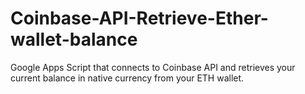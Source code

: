 # Coinbase-API-Retrieve-Ether-wallet-balance
Google Apps Script that connects to Coinbase API and retrieves your current balance in native currency from your ETH wallet.
